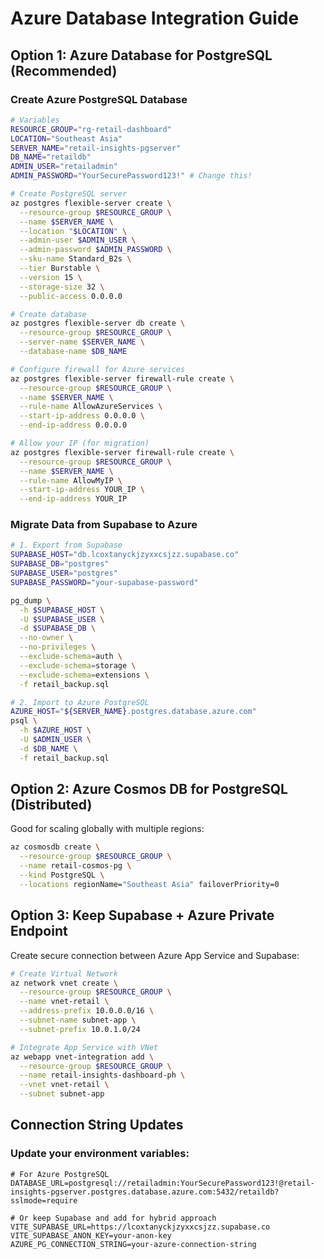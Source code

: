 # Azure Database Integration Guide

## Option 1: Azure Database for PostgreSQL (Recommended)

### Create Azure PostgreSQL Database

```bash
# Variables
RESOURCE_GROUP="rg-retail-dashboard"
LOCATION="Southeast Asia"
SERVER_NAME="retail-insights-pgserver"
DB_NAME="retaildb"
ADMIN_USER="retailadmin"
ADMIN_PASSWORD="YourSecurePassword123!" # Change this!

# Create PostgreSQL server
az postgres flexible-server create \
  --resource-group $RESOURCE_GROUP \
  --name $SERVER_NAME \
  --location "$LOCATION" \
  --admin-user $ADMIN_USER \
  --admin-password $ADMIN_PASSWORD \
  --sku-name Standard_B2s \
  --tier Burstable \
  --version 15 \
  --storage-size 32 \
  --public-access 0.0.0.0

# Create database
az postgres flexible-server db create \
  --resource-group $RESOURCE_GROUP \
  --server-name $SERVER_NAME \
  --database-name $DB_NAME

# Configure firewall for Azure services
az postgres flexible-server firewall-rule create \
  --resource-group $RESOURCE_GROUP \
  --name $SERVER_NAME \
  --rule-name AllowAzureServices \
  --start-ip-address 0.0.0.0 \
  --end-ip-address 0.0.0.0

# Allow your IP (for migration)
az postgres flexible-server firewall-rule create \
  --resource-group $RESOURCE_GROUP \
  --name $SERVER_NAME \
  --rule-name AllowMyIP \
  --start-ip-address YOUR_IP \
  --end-ip-address YOUR_IP
```

### Migrate Data from Supabase to Azure

```bash
# 1. Export from Supabase
SUPABASE_HOST="db.lcoxtanyckjzyxxcsjzz.supabase.co"
SUPABASE_DB="postgres"
SUPABASE_USER="postgres"
SUPABASE_PASSWORD="your-supabase-password"

pg_dump \
  -h $SUPABASE_HOST \
  -U $SUPABASE_USER \
  -d $SUPABASE_DB \
  --no-owner \
  --no-privileges \
  --exclude-schema=auth \
  --exclude-schema=storage \
  --exclude-schema=extensions \
  -f retail_backup.sql

# 2. Import to Azure PostgreSQL
AZURE_HOST="${SERVER_NAME}.postgres.database.azure.com"
psql \
  -h $AZURE_HOST \
  -U $ADMIN_USER \
  -d $DB_NAME \
  -f retail_backup.sql
```

## Option 2: Azure Cosmos DB for PostgreSQL (Distributed)

Good for scaling globally with multiple regions:

```bash
az cosmosdb create \
  --resource-group $RESOURCE_GROUP \
  --name retail-cosmos-pg \
  --kind PostgreSQL \
  --locations regionName="Southeast Asia" failoverPriority=0
```

## Option 3: Keep Supabase + Azure Private Endpoint

Create secure connection between Azure App Service and Supabase:

```bash
# Create Virtual Network
az network vnet create \
  --resource-group $RESOURCE_GROUP \
  --name vnet-retail \
  --address-prefix 10.0.0.0/16 \
  --subnet-name subnet-app \
  --subnet-prefix 10.0.1.0/24

# Integrate App Service with VNet
az webapp vnet-integration add \
  --resource-group $RESOURCE_GROUP \
  --name retail-insights-dashboard-ph \
  --vnet vnet-retail \
  --subnet subnet-app
```

## Connection String Updates

### Update your environment variables:

```env
# For Azure PostgreSQL
DATABASE_URL=postgresql://retailadmin:YourSecurePassword123!@retail-insights-pgserver.postgres.database.azure.com:5432/retaildb?sslmode=require

# Or keep Supabase and add for hybrid approach
VITE_SUPABASE_URL=https://lcoxtanyckjzyxxcsjzz.supabase.co
VITE_SUPABASE_ANON_KEY=your-anon-key
AZURE_PG_CONNECTION_STRING=your-azure-connection-string
```
